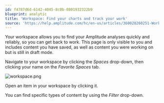 ```yaml
---
id: f4787d6d-6142-4045-8c0b-0801932322b9
blueprint: analytic
title: 'Workspace: Find your charts and track your work'
source: 'https://help.amplitude.com/hc/en-us/articles/360028260251-Workspace-Find-your-charts-and-track-your-work'
---
```

Your workspace allows you to find your Amplitude analyses quickly and reliably, so you can get back to work. This page is only visible to you and includes content you have saved, as well as content you were working on but is still in draft mode.

Navigate to your workspace by clicking the *Spaces* drop-down, then clicking your name on the *Favorite Spaces* tab.

![workspace.png](/docs/output/img/analytics/workspace.png)

Open an item in your workspace by clicking it.

You can find specific types of content by using the *Filter* drop-down.

